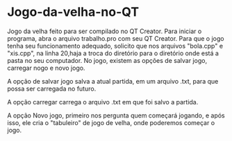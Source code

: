 # Jogo-da-velha-no-QT
Jogo da velha feito para ser compilado no QT Creator.
Para iniciar o programa, abra o arquivo trabalho.pro com seu QT Creator.
Para que o jogo tenha seu funcionamento adequado, solicito que nos arquivos "bola.cpp" e "xis.cpp", na linha 20,haja a troca do diretório para o diretório onde está a pasta no seu computador.
No jogo, existem as opções de salvar jogo, carregar nogo e novo jogo.

A opção de salvar jogo salva a atual partida, em um arquivo .txt, para que possa ser carregada no futuro.

A opção carregar carrega o arquivo .txt em que foi salvo a partida. 

A opção Novo jogo, primeiro nos pergunta quem começará jogando, e após isso, ele cria o "tabuleiro" de jogo de velha, onde poderemos começar o jogo.
